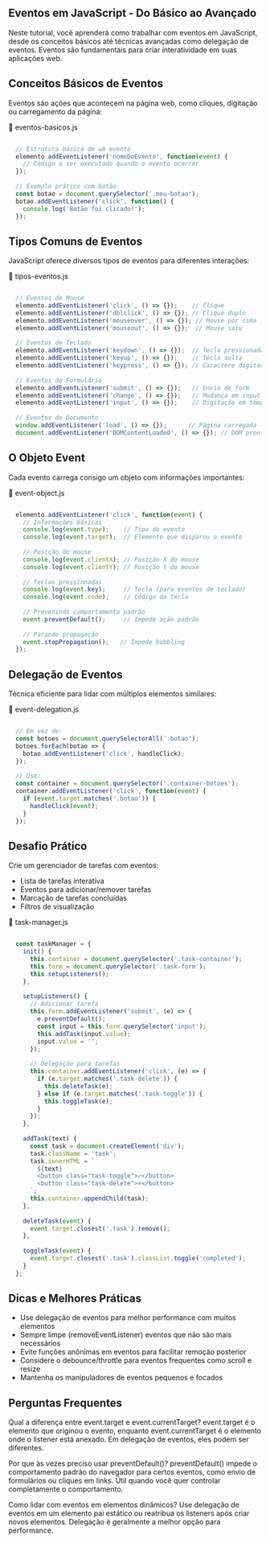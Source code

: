 ## Eventos em JavaScript - Do Básico ao Avançado
Neste tutorial, você aprenderá como trabalhar com eventos em JavaScript, desde os conceitos básicos até técnicas avançadas como delegação de eventos. Eventos são fundamentais para criar interatividade em suas aplicações web.

## Conceitos Básicos de Eventos
Eventos são ações que acontecem na página web, como cliques, digitação ou carregamento da página:

📄 eventos-basicos.js

```javascript

  // Estrutura básica de um evento
  elemento.addEventListener('nomeDoEvento', function(event) {
    // Código a ser executado quando o evento ocorrer
  });
  
  // Exemplo prático com botão
  const botao = document.querySelector('.meu-botao');
  botao.addEventListener('click', function() {
    console.log('Botão foi clicado!');
  });
```

## Tipos Comuns de Eventos
JavaScript oferece diversos tipos de eventos para diferentes interações:

📄 tipos-eventos.js

```javascript

  // Eventos de Mouse
  elemento.addEventListener('click', () => {});    // Clique
  elemento.addEventListener('dblclick', () => {}); // Clique duplo
  elemento.addEventListener('mouseover', () => {}); // Mouse por cima
  elemento.addEventListener('mouseout', () => {});  // Mouse saiu
  
  // Eventos de Teclado
  elemento.addEventListener('keydown', () => {});  // Tecla pressionada
  elemento.addEventListener('keyup', () => {});    // Tecla solta
  elemento.addEventListener('keypress', () => {}); // Caractere digitado
  
  // Eventos de Formulário
  elemento.addEventListener('submit', () => {});   // Envio de form
  elemento.addEventListener('change', () => {});   // Mudança em input
  elemento.addEventListener('input', () => {});    // Digitação em tempo real
  
  // Eventos de Documento
  window.addEventListener('load', () => {});      // Página carregada
  document.addEventListener('DOMContentLoaded', () => {}); // DOM pronto
```

## O Objeto Event
Cada evento carrega consigo um objeto com informações importantes:

📄 event-object.js

```javascript

  elemento.addEventListener('click', function(event) {
    // Informações básicas
    console.log(event.type);    // Tipo do evento
    console.log(event.target);  // Elemento que disparou o evento
    
    // Posição do mouse
    console.log(event.clientX); // Posição X do mouse
    console.log(event.clientY); // Posição Y do mouse
    
    // Teclas pressionadas
    console.log(event.key);     // Tecla (para eventos de teclado)
    console.log(event.code);    // Código da tecla
    
    // Prevenindo comportamento padrão
    event.preventDefault();     // Impede ação padrão
    
    // Parando propagação
    event.stopPropagation();   // Impede bubbling
  });
```

## Delegação de Eventos
Técnica eficiente para lidar com múltiplos elementos similares:

📄 event-delegation.js

```javascript

  // Em vez de:
  const botoes = document.querySelectorAll('.botao');
  botoes.forEach(botao => {
    botao.addEventListener('click', handleClick);
  });
  
  // Use:
  const container = document.querySelector('.container-botoes');
  container.addEventListener('click', function(event) {
    if (event.target.matches('.botao')) {
      handleClick(event);
    }
  });
```

## Desafio Prático
Crie um gerenciador de tarefas com eventos:

- Lista de tarefas interativa
- Eventos para adicionar/remover tarefas
- Marcação de tarefas concluídas
- Filtros de visualização

📄 task-manager.js

```javascript

  const taskManager = {
    init() {
      this.container = document.querySelector('.task-container');
      this.form = document.querySelector('.task-form');
      this.setupListeners();
    },
  
    setupListeners() {
      // Adicionar tarefa
      this.form.addEventListener('submit', (e) => {
        e.preventDefault();
        const input = this.form.querySelector('input');
        this.addTask(input.value);
        input.value = '';
      });
  
      // Delegação para tarefas
      this.container.addEventListener('click', (e) => {
        if (e.target.matches('.task-delete')) {
          this.deleteTask(e);
        } else if (e.target.matches('.task-toggle')) {
          this.toggleTask(e);
        }
      });
    },
  
    addTask(text) {
      const task = document.createElement('div');
      task.className = 'task';
      task.innerHTML = `
        ${text}
        <button class="task-toggle">✓</button>
        <button class="task-delete">×</button>
      `;
      this.container.appendChild(task);
    },
  
    deleteTask(event) {
      event.target.closest('.task').remove();
    },
  
    toggleTask(event) {
      event.target.closest('.task').classList.toggle('completed');
    }
  };
```

## Dicas e Melhores Práticas

- Use delegação de eventos para melhor performance com muitos elementos
- Sempre limpe (removeEventListener) eventos que não são mais necessários
- Evite funções anônimas em eventos para facilitar remoção posterior
- Considere o debounce/throttle para eventos frequentes como scroll e resize
- Mantenha os manipuladores de eventos pequenos e focados

## Perguntas Frequentes

Qual a diferença entre event.target e event.currentTarget?
event.target é o elemento que originou o evento, enquanto event.currentTarget é o elemento onde o listener está anexado. Em delegação de eventos, eles podem ser diferentes.

Por que às vezes preciso usar preventDefault()?
preventDefault() impede o comportamento padrão do navegador para certos eventos, como envio de formulários ou cliques em links. Útil quando você quer controlar completamente o comportamento.

Como lidar com eventos em elementos dinâmicos?
Use delegação de eventos em um elemento pai estático ou reatribua os listeners após criar novos elementos. Delegação é geralmente a melhor opção para performance.